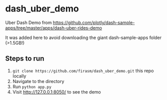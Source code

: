 # dash_uber_demo
Uber Dash Demo from https://github.com/plotly/dash-sample-apps/tree/master/apps/dash-uber-rides-demo

It was added here to avoid downloading the giant dash-sample-apps folder (>1.5GB!)


## Steps to run

1. `git clone https://github.com/firasm/dash_uber_demo.git` this repo locally
1. Navigate to the directory
1. Run `python app.py`
1. Visit http://127.0.0.1:8050/ to see the demo
